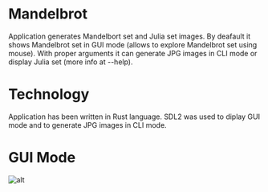 # Mandelbrot

Application generates Mandelbort set and Julia set images. 
By deafault it shows Mandelbrot set in GUI mode (allows to explore Mandelbrot set using mouse). 
With proper arguments it can generate JPG images in CLI mode or display Julia set (more info at --help).

# Technology

Application has been written in Rust language. SDL2 was used to diplay GUI mode and to generate JPG images in CLI mode.

# GUI Mode
![alt](https://user-images.githubusercontent.com/35232230/111034589-b40f9880-8416-11eb-82ef-63aea42424d3.png)
